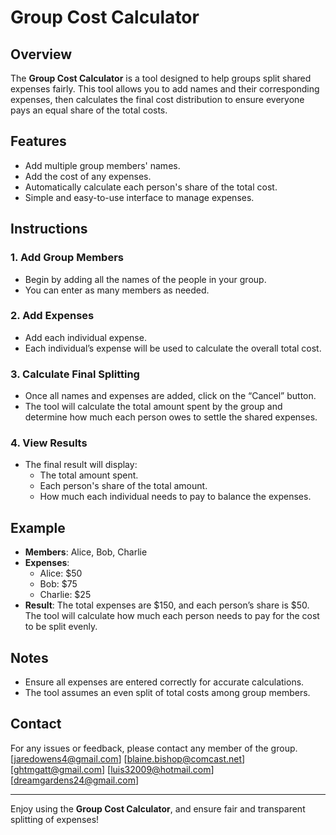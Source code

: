 # Group Cost Calculator

## Overview

The **Group Cost Calculator** is a tool designed to help groups split shared expenses fairly. This tool allows you to add names and their corresponding expenses, then calculates the final cost distribution to ensure everyone pays an equal share of the total costs.

## Features

- Add multiple group members' names.
- Add the cost of any expenses.
- Automatically calculate each person's share of the total cost.
- Simple and easy-to-use interface to manage expenses.

## Instructions

### 1. Add Group Members
- Begin by adding all the names of the people in your group.
- You can enter as many members as needed.

### 2. Add Expenses
- Add each individual expense.
- Each individual’s expense will be used to calculate the overall total cost.

### 3. Calculate Final Splitting
- Once all names and expenses are added, click on the “Cancel” button.
- The tool will calculate the total amount spent by the group and determine how much each person owes to settle the shared expenses.

### 4. View Results
- The final result will display:
  - The total amount spent.
  - Each person's share of the total amount.
  - How much each individual needs to pay to balance the expenses.

## Example

- **Members**: Alice, Bob, Charlie
- **Expenses**: 
  - Alice: $50
  - Bob: $75
  - Charlie: $25
- **Result**: The total expenses are $150, and each person’s share is $50. The tool will calculate how much each person needs to pay for the cost to be split evenly.

## Notes
- Ensure all expenses are entered correctly for accurate calculations.
- The tool assumes an even split of total costs among group members.


## Contact

For any issues or feedback, please contact any member of the group. [jaredowens4@gmail.com] [blaine.bishop@comcast.net] [ghtmgatt@gmail.com] [luis32009@hotmail.com] [dreamgardens24@gmail.com]

---

Enjoy using the **Group Cost Calculator**, and ensure fair and transparent splitting of expenses!

